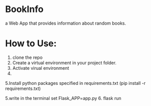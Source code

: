 # BookInfo
a Web App that provides information about random books.

# How to Use:
1. clone the repo
2. Create a virtual environment in your project folder.
3. Activate virual environment
4. 
5.Install python packages specified in requirements.txt (pip install -r requirements.txt)

5.write in the terminal set Flask_APP=app.py
6. flask run
